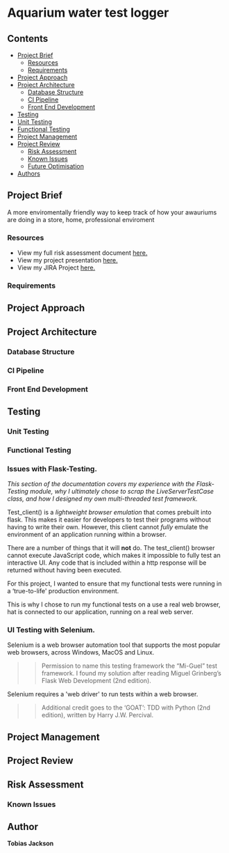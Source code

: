 [//]: # (Implicit Links Within Project)

[1]: https://docs.google.com/spreadsheets/d/1C1NilfOavO-xX1UOnmB7djAXTZ_X5EZ-cNiQfMzb8rI/edit?usp=sharing   "Risk Assessment"
[2]: https://docs.google.com/presentation/d/1BL5r35I7me4MSkJispzxlc57zhBZT7YtfSIj4wbV7tA/edit?usp=sharing   "Presentation"
[3]: https://team-1579095236068.atlassian.net/jira/your-work   "JIRA Project"
[4]: https://www.bma.org.uk/advice-and-support/nhs-delivery-and-workforce/workforce/mental-health-workforce-report   "mental health workforce report"


# Aquarium water test logger


## Contents

- [Project Brief](#project-brief)
  - [Resources](#resources)
  - [Requirements](#requirements)
- [Project Approach](#project-approach)
- [Project Architecture](#project-architecture)
  - [Database Structure](#database-structure)
  - [CI Pipeline](#ci-pipeline)
  - [Front End Development](#front-end-development)
- [Testing](#testing)
 - [Unit Testing](#unit-testing)
 - [Functional Testing](#functional-testing)
- [Project Management](#project-management)
- [Project Review](#project-review)
  - [Risk Assessment](#risk-assessment)
  - [Known Issues](#known-issues)
  - [Future Optimisation](#future-optimisation)
- [Authors](#authors)




## Project Brief

A more enviromentally friendly way to keep track of how your awauriums are doing in a store, home, professional enviroment

### Resources

- View my full risk assessment document [here.][1]
- View my project presentation [here.][2]
- View my JIRA Project [here.][3]

### Requirements

## Project Approach

## Project Architecture

### Database Structure

### CI Pipeline

### Front End Development

## Testing

### Unit Testing

### Functional Testing

### Issues with Flask-Testing.

_This section of the documentation covers my experience with the Flask-Testing module, why I ultimately chose to scrap the LiveServerTestCase class, and how I designed my own multi-threaded test framework._

Test_client() is a _lightweight browser emulation_ that comes prebuilt into flask. This makes it easier for developers to test their programs without having to write their own.
However, this client cannot _fully_ emulate the environment of an application running within a browser.

There are a number of things that it will **not** do. The test_client() browser cannot execute JavaScript code, which makes it impossible to fully test an interactive UI. 
Any code that is included within a http response will be returned without having been executed.

For this project, I wanted to ensure that my functional tests were running in a ‘true-to-life' production environment.

This is why I chose to run my functional tests on a use a real web browser, hat is connected to our application, running on a real web server. 

### UI Testing with Selenium.

Selenium is a web browser automation tool that supports the most popular web browsers, across Windows, MacOS and Linux.

>> Permission to name this testing framework the “Mi-Guel” test framework.
>> I found my solution after reading Miguel Grinberg’s Flask Web Development (2nd edition). 

Selenium requires a 'web driver' to run tests within a web browser.

>> Additional credit goes to the ‘GOAT’: TDD with Python (2nd edition), written by Harry J.W. Percival.


## Project Management

## Project Review

## Risk Assessment

### Known Issues

## Author

**Tobias Jackson**

